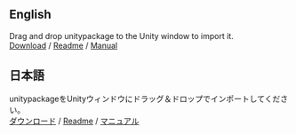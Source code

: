 ## English
Drag and drop unitypackage to the Unity window to import it.  
[Download](https://github.com/lilxyzw/lil-s-Toon-Shader/releases) / [Readme](https://github.com/lilxyzw/lil-s-Toon-Shader/blob/master/Assets/lil's%20Toon%20Shader/README.md) / [Manual](https://github.com/lilxyzw/lil-s-Toon-Shader/blob/master/Assets/lil's%20Toon%20Shader/MANUAL.md)

## 日本語
unitypackageをUnityウィンドウにドラッグ＆ドロップでインポートしてください。  
[ダウンロード](https://github.com/lilxyzw/lil-s-Toon-Shader/releases) / [Readme](https://github.com/lilxyzw/lil-s-Toon-Shader/blob/master/Assets/lil's%20Toon%20Shader/README_JP.md) / [マニュアル](https://github.com/lilxyzw/lil-s-Toon-Shader/blob/master/Assets/lil's%20Toon%20Shader/MANUAL_JP.md)
